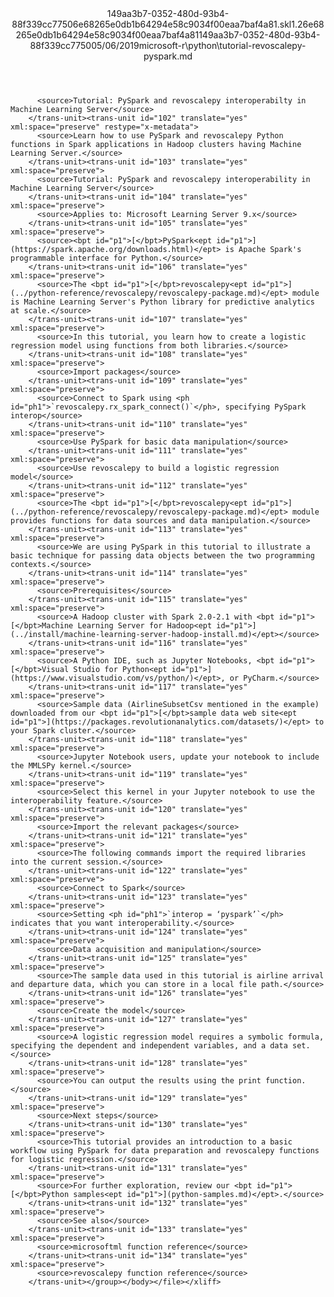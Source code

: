 <?xml version="1.0"?><xliff version="1.2" xmlns="urn:oasis:names:tc:xliff:document:1.2" xmlns:xsi="http://www.w3.org/2001/XMLSchema-instance" xsi:schemaLocation="urn:oasis:names:tc:xliff:document:1.2 xliff-core-1.2-transitional.xsd"><file datatype="xml" original="tutorial-revoscalepy-pyspark.md" source-language="en-US" target-language="en-US"><header><tool tool-id="mdxliff" tool-name="mdxliff" tool-version="1.0-1931010" tool-company="Microsoft" /><xliffext:skl_file_name xmlns:xliffext="urn:microsoft:content:schema:xliffextensions">149aa3b7-0352-480d-93b4-88f339cc77506e68265e0db1b64294e58c9034f00eaa7baf4a81.skl</xliffext:skl_file_name><xliffext:version xmlns:xliffext="urn:microsoft:content:schema:xliffextensions">1.2</xliffext:version><xliffext:ms.openlocfilehash xmlns:xliffext="urn:microsoft:content:schema:xliffextensions">6e68265e0db1b64294e58c9034f00eaa7baf4a81</xliffext:ms.openlocfilehash><xliffext:ms.sourcegitcommit xmlns:xliffext="urn:microsoft:content:schema:xliffextensions">149aa3b7-0352-480d-93b4-88f339cc7750</xliffext:ms.sourcegitcommit><xliffext:ms.lasthandoff xmlns:xliffext="urn:microsoft:content:schema:xliffextensions">05/06/2019</xliffext:ms.lasthandoff><xliffext:ms.openlocfilepath xmlns:xliffext="urn:microsoft:content:schema:xliffextensions">microsoft-r\python\tutorial-revoscalepy-pyspark.md</xliffext:ms.openlocfilepath></header><body><group id="content" extype="content"><trans-unit id="101" translate="yes" xml:space="preserve" restype="x-metadata">
          <source>Tutorial: PySpark and revoscalepy interoperabilty in Machine Learning Server</source>
        </trans-unit><trans-unit id="102" translate="yes" xml:space="preserve" restype="x-metadata">
          <source>Learn how to use PySpark and revoscalepy Python functions in Spark applications in Hadoop clusters having Machine Learning Server.</source>
        </trans-unit><trans-unit id="103" translate="yes" xml:space="preserve">
          <source>Tutorial: PySpark and revoscalepy interoperability in Machine Learning Server</source>
        </trans-unit><trans-unit id="104" translate="yes" xml:space="preserve">
          <source>Applies to: Microsoft Learning Server 9.x</source>
        </trans-unit><trans-unit id="105" translate="yes" xml:space="preserve">
          <source><bpt id="p1">[</bpt>PySpark<ept id="p1">](https://spark.apache.org/downloads.html)</ept> is Apache Spark's programmable interface for Python.</source>
        </trans-unit><trans-unit id="106" translate="yes" xml:space="preserve">
          <source>The <bpt id="p1">[</bpt>revoscalepy<ept id="p1">](../python-reference/revoscalepy/revoscalepy-package.md)</ept> module is Machine Learning Server's Python library for predictive analytics at scale.</source>
        </trans-unit><trans-unit id="107" translate="yes" xml:space="preserve">
          <source>In this tutorial, you learn how to create a logistic regression model using functions from both libraries.</source>
        </trans-unit><trans-unit id="108" translate="yes" xml:space="preserve">
          <source>Import packages</source>
        </trans-unit><trans-unit id="109" translate="yes" xml:space="preserve">
          <source>Connect to Spark using <ph id="ph1">`revoscalepy.rx_spark_connect()`</ph>, specifying PySpark interop</source>
        </trans-unit><trans-unit id="110" translate="yes" xml:space="preserve">
          <source>Use PySpark for basic data manipulation</source>
        </trans-unit><trans-unit id="111" translate="yes" xml:space="preserve">
          <source>Use revoscalepy to build a logistic regression model</source>
        </trans-unit><trans-unit id="112" translate="yes" xml:space="preserve">
          <source>The <bpt id="p1">[</bpt>revoscalepy<ept id="p1">](../python-reference/revoscalepy/revoscalepy-package.md)</ept> module provides functions for data sources and data manipulation.</source>
        </trans-unit><trans-unit id="113" translate="yes" xml:space="preserve">
          <source>We are using PySpark in this tutorial to illustrate a basic technique for passing data objects between the two programming contexts.</source>
        </trans-unit><trans-unit id="114" translate="yes" xml:space="preserve">
          <source>Prerequisites</source>
        </trans-unit><trans-unit id="115" translate="yes" xml:space="preserve">
          <source>A Hadoop cluster with Spark 2.0-2.1 with <bpt id="p1">[</bpt>Machine Learning Server for Hadoop<ept id="p1">](../install/machine-learning-server-hadoop-install.md)</ept></source>
        </trans-unit><trans-unit id="116" translate="yes" xml:space="preserve">
          <source>A Python IDE, such as Jupyter Notebooks, <bpt id="p1">[</bpt>Visual Studio for Python<ept id="p1">](https://www.visualstudio.com/vs/python/)</ept>, or PyCharm.</source>
        </trans-unit><trans-unit id="117" translate="yes" xml:space="preserve">
          <source>Sample data (AirlineSubsetCsv mentioned in the example) downloaded from our <bpt id="p1">[</bpt>sample data web site<ept id="p1">](https://packages.revolutionanalytics.com/datasets/)</ept> to your Spark cluster.</source>
        </trans-unit><trans-unit id="118" translate="yes" xml:space="preserve">
          <source>Jupyter Notebook users, update your notebook to include the MMLSPy kernel.</source>
        </trans-unit><trans-unit id="119" translate="yes" xml:space="preserve">
          <source>Select this kernel in your Jupyter notebook to use the interoperability feature.</source>
        </trans-unit><trans-unit id="120" translate="yes" xml:space="preserve">
          <source>Import the relevant packages</source>
        </trans-unit><trans-unit id="121" translate="yes" xml:space="preserve">
          <source>The following commands import the required libraries into the current session.</source>
        </trans-unit><trans-unit id="122" translate="yes" xml:space="preserve">
          <source>Connect to Spark</source>
        </trans-unit><trans-unit id="123" translate="yes" xml:space="preserve">
          <source>Setting <ph id="ph1">`interop = ‘pyspark’`</ph> indicates that you want interoperability.</source>
        </trans-unit><trans-unit id="124" translate="yes" xml:space="preserve">
          <source>Data acquisition and manipulation</source>
        </trans-unit><trans-unit id="125" translate="yes" xml:space="preserve">
          <source>The sample data used in this tutorial is airline arrival and departure data, which you can store in a local file path.</source>
        </trans-unit><trans-unit id="126" translate="yes" xml:space="preserve">
          <source>Create the model</source>
        </trans-unit><trans-unit id="127" translate="yes" xml:space="preserve">
          <source>A logistic regression model requires a symbolic formula, specifying the dependent and independent variables, and a data set.</source>
        </trans-unit><trans-unit id="128" translate="yes" xml:space="preserve">
          <source>You can output the results using the print function.</source>
        </trans-unit><trans-unit id="129" translate="yes" xml:space="preserve">
          <source>Next steps</source>
        </trans-unit><trans-unit id="130" translate="yes" xml:space="preserve">
          <source>This tutorial provides an introduction to a basic workflow using PySpark for data preparation and revoscalepy functions for logistic regression.</source>
        </trans-unit><trans-unit id="131" translate="yes" xml:space="preserve">
          <source>For further exploration, review our <bpt id="p1">[</bpt>Python samples<ept id="p1">](python-samples.md)</ept>.</source>
        </trans-unit><trans-unit id="132" translate="yes" xml:space="preserve">
          <source>See also</source>
        </trans-unit><trans-unit id="133" translate="yes" xml:space="preserve">
          <source>microsoftml function reference</source>
        </trans-unit><trans-unit id="134" translate="yes" xml:space="preserve">
          <source>revoscalepy function reference</source>
        </trans-unit></group></body></file></xliff>